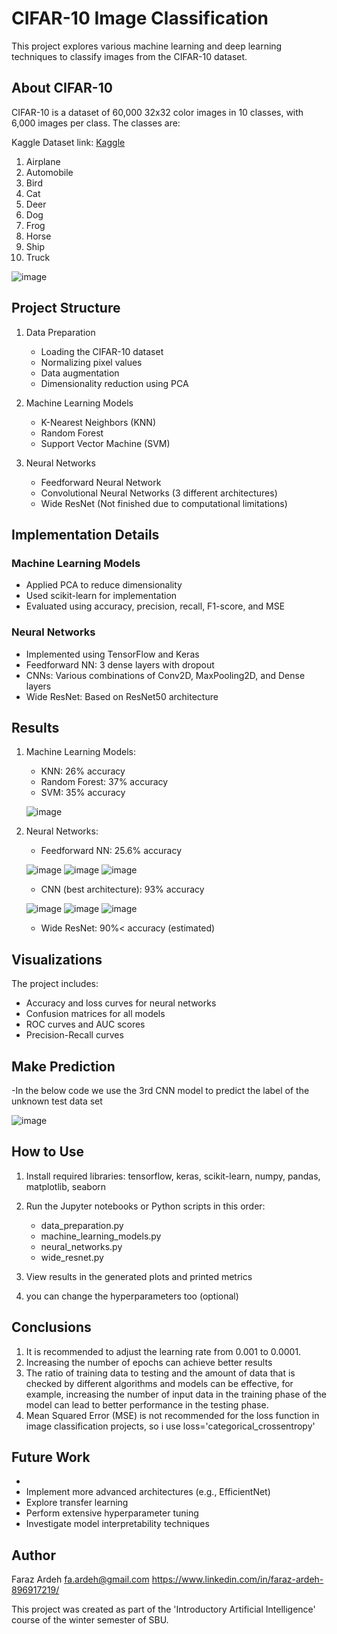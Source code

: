 # CIFAR-10 Image Classification

This project explores various machine learning and deep learning techniques to classify images from the CIFAR-10 dataset.

## About CIFAR-10

CIFAR-10 is a dataset of 60,000 32x32 color images in 10 classes, with 6,000 images per class. The classes are:

Kaggle Dataset link:
[Kaggle](https://www.kaggle.com/c/cifar-10/)

1. Airplane
2. Automobile
3. Bird
4. Cat
5. Deer
6. Dog
7. Frog
8. Horse
9. Ship
10. Truck

![image](https://github.com/Faraz-Ardeh-2004/CIFAR10-ML/assets/59162288/4ee2437c-2868-4b5b-ad53-69d0b2d5a02c)


## Project Structure

1. Data Preparation
   - Loading the CIFAR-10 dataset
   - Normalizing pixel values
   - Data augmentation
   - Dimensionality reduction using PCA

2. Machine Learning Models
   - K-Nearest Neighbors (KNN)
   - Random Forest
   - Support Vector Machine (SVM)

3. Neural Networks
   - Feedforward Neural Network
   - Convolutional Neural Networks (3 different architectures)
   - Wide ResNet (Not finished due to computational limitations)

## Implementation Details

### Machine Learning Models
- Applied PCA to reduce dimensionality
- Used scikit-learn for implementation
- Evaluated using accuracy, precision, recall, F1-score, and MSE

### Neural Networks
- Implemented using TensorFlow and Keras
- Feedforward NN: 3 dense layers with dropout
- CNNs: Various combinations of Conv2D, MaxPooling2D, and Dense layers
- Wide ResNet: Based on ResNet50 architecture

## Results

1. Machine Learning Models:
   - KNN: 26% accuracy
   - Random Forest: 37% accuracy
   - SVM: 35% accuracy
   
   ![image](https://github.com/Faraz-Ardeh-2004/CIFAR10-ML/assets/59162288/2dec60d3-8218-4ef9-8c14-9cd77375a648)


2. Neural Networks:
   - Feedforward NN: 25.6% accuracy
   
   ![image](https://github.com/Faraz-Ardeh-2004/CIFAR10-ML/assets/59162288/a61a3547-286d-45fc-914b-e5f28299ef60)
   ![image](https://github.com/Faraz-Ardeh-2004/CIFAR10-ML/assets/59162288/d847c77a-33b2-40d6-a56b-49a1bbd3b7df)
   ![image](https://github.com/Faraz-Ardeh-2004/CIFAR10-ML/assets/59162288/c5f1cf11-75ae-40e2-bbc4-b16747a7494e)

   - CNN (best architecture): 93% accuracy
   
   ![image](https://github.com/Faraz-Ardeh-2004/CIFAR10-ML/assets/59162288/09f1ecf6-5064-4450-93aa-175730cb47a1)
   ![image](https://github.com/Faraz-Ardeh-2004/CIFAR10-ML/assets/59162288/d284747b-e27e-42b7-9ba9-392649faced6)
   ![image](https://github.com/Faraz-Ardeh-2004/CIFAR10-ML/assets/59162288/b169cbd5-befe-47a2-9f4f-b8c16b8b7183)


   - Wide ResNet: 90%< accuracy (estimated)

## Visualizations

The project includes:
- Accuracy and loss curves for neural networks
- Confusion matrices for all models
- ROC curves and AUC scores
- Precision-Recall curves

## Make Prediction
-In the below code we use the 3rd CNN model to predict the label of the unknown test data set

![image](https://github.com/Faraz-Ardeh-2004/CIFAR10-ML/assets/59162288/596b98f3-7e71-4731-bd22-7983e7fc4cfe)

## How to Use

1. Install required libraries:
   tensorflow, keras, scikit-learn, numpy, pandas, matplotlib, seaborn

2. Run the Jupyter notebooks or Python scripts in this order:
   - data_preparation.py
   - machine_learning_models.py
   - neural_networks.py
   - wide_resnet.py

3. View results in the generated plots and printed metrics
4. you can change the hyperparameters too (optional)

## Conclusions
 
1. It is recommended to adjust the learning rate from 0.001 to 0.0001.
2. Increasing the number of epochs can achieve better results
3. The ratio of training data to testing and the amount of data that is checked by different algorithms and models can be effective, for example, increasing the number of input data in the training phase of the model can lead to better performance in the testing phase.
4. Mean Squared Error (MSE) is not recommended for the loss function in image classification projects, so i use loss='categorical_crossentropy'

## Future Work

- 
- Implement more advanced architectures (e.g., EfficientNet)
- Explore transfer learning
- Perform extensive hyperparameter tuning
- Investigate model interpretability techniques

## Author

Faraz Ardeh 
fa.ardeh@gmail.com
https://www.linkedin.com/in/faraz-ardeh-896917219/

This project was created as part of the 'Introductory Artificial Intelligence' course of the winter semester of SBU.
